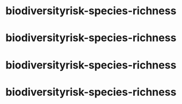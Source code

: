 # biodiversityrisk-species-richness
# biodiversityrisk-species-richness
# biodiversityrisk-species-richness
# biodiversityrisk-species-richness
